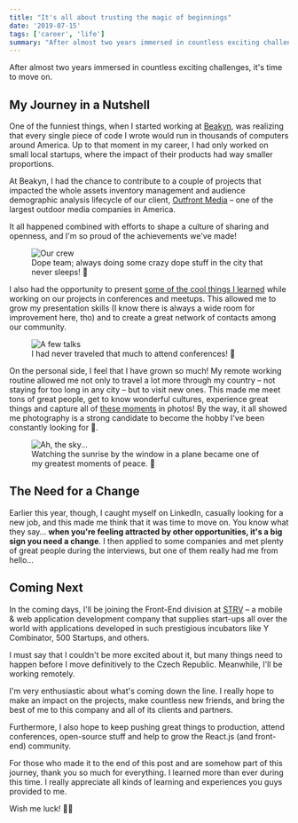 ```yaml
---
title: "It's all about trusting the magic of beginnings"
date: '2019-07-15'
tags: ['career', 'life']
summary: "After almost two years immersed in countless exciting challenges, it's time to move on."
---
```


After almost two years immersed in countless exciting challenges, it's time to move on.

## My Journey in a Nutshell

One of the funniest things, when I started working at [Beakyn](https://beakyn.com), was realizing that every single piece of code I wrote would run in thousands of computers around America. Up to that moment in my career, I had only worked on small local startups, where the impact of their products had way smaller proportions.

At Beakyn, I had the chance to contribute to a couple of projects that impacted the whole assets inventory management and audience demographic analysis lifecycle of our client, [Outfront Media](https://www.outfrontmedia.com) – one of the largest outdoor media companies in America.

It all happened combined with efforts to shape a culture of sharing and openness, and I'm so proud of the achievements we've made!

<figure>
  <img src="/content/posts/it-s-all-about-trusting-the-magic-of-beginnings/crew.jpg" alt="Our crew" />
  <figcaption>
    Dope team; always doing some crazy dope stuff in the city that never sleeps!
    🗽
  </figcaption>
</figure>

I also had the opportunity to present [some of the cool things I learned](https://www.albuquerque.dev/talks) while working on our projects in conferences and meetups. This allowed me to grow my presentation skills (I know there is always a wide room for improvement here, tho) and to create a great network of contacts among our community.

<figure>
  <img src="/content/posts/it-s-all-about-trusting-the-magic-of-beginnings/talks.jpg" alt="A few talks" />
  <figcaption>
    <figcaption>
      I had never traveled that much to attend conferences! 🛫
    </figcaption>
  </figcaption>
</figure>

On the personal side, I feel that I have grown so much! My remote working routine allowed me not only to travel a lot more through my country – not staying for too long in any city – but to visit new ones. This made me meet tons of great people, get to know wonderful cultures, experience great things and capture all of [these moments](https://www.instagram.com/ythecombinator) in photos! By the way, it all showed me photography is a strong candidate to become the hobby I've been constantly looking for 📸.

<figure>
  <img src="/content/posts/it-s-all-about-trusting-the-magic-of-beginnings/sky.jpg" alt="Ah, the sky..." />
  <figcaption>
    Watching the sunrise by the window in a plane became one of my greatest
    moments of peace. 🙏
  </figcaption>
</figure>

## The Need for a Change

Earlier this year, though, I caught myself on LinkedIn, casually looking for a new job, and this made me think that it was time to move on. You know what they say… **when you're feeling attracted by other opportunities, it's a big sign you need a change**. I then applied to some companies and met plenty of great people during the interviews, but one of them really had me from hello…

## Coming Next

In the coming days, I'll be joining the Front-End division at [STRV](https://www.strv.com) – a mobile & web application development company that supplies start-ups all over the world with applications developed in such prestigious incubators like Y Combinator, 500 Startups, and others.

I must say that I couldn't be more excited about it, but many things need to happen before I move definitively to the Czech Republic. Meanwhile, I'll be working remotely.

I'm very enthusiastic about what's coming down the line. I really hope to make an impact on the projects, make countless new friends, and bring the best of me to this company and all of its clients and partners.

Furthermore, I also hope to keep pushing great things to production, attend conferences, open-source stuff and help to grow the React.js (and front-end) community.

For those who made it to the end of this post and are somehow part of this journey, thank you so much for everything. I learned more than ever during this time. I really appreciate all kinds of learning and experiences you guys provided to me.

Wish me luck! 🤞🎆
